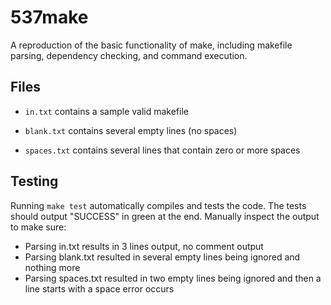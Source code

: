 # 537make

A reproduction of the basic functionality of make, including makefile parsing, dependency checking, and command execution.

## Files

* `in.txt` contains a sample valid makefile

* `blank.txt` contains several empty lines (no spaces)
* `spaces.txt` contains several lines that contain zero or more spaces

## Testing

Running `make test` automatically compiles and tests the code. The tests should output "SUCCESS" in green at the end. Manually inspect the output to make sure:
* Parsing in.txt results in 3 lines output, no comment output
* Parsing blank.txt resulted in several empty lines being ignored and nothing more
* Parsing spaces.txt resulted in two empty lines being ignored and then a line starts with a space error occurs
